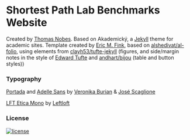 # Shortest Path Lab Benchmarks Website

Created by [Thomas Nobes](https://thomasnobes.github.io/). Based on Akademický, a [Jekyll](https://jekyllrb.com/) theme for academic sites. Template created by [Eric M. Fink](https://github.com/LuckyJimJD), based on [alshedivat/al-folio](https://github.com/alshedivat/al-folio), using elements from [clayh53/tufte-jekyll](https://github.com/clayh53/tufte-jekyll) (figures, and side/margin notes in the style of [Edward Tufte](https://www.edwardtufte.com/tufte/) and [andhart/bijou](https://github.com/andhart/bijou) (table and button styles))

### Typography 

[Portada](https://www.type-together.com/portada-font) and [Adelle Sans](https://www.type-together.com/adelle-sans-font) by [Veronika Burian](https://www.type-together.com/veronika-burian) & [José Scaglione](https://www.type-together.com/jose-scaglione)

[LFT Etica Mono](https://www.type-together.com/lft-etica-mono-font) by [Leftloft](https://www.type-together.com/leftloft)

### License 

[![license](https://img.shields.io/github/license/mashape/apistatus.svg?maxAge=2592000)](https://github.com/LuckyJimJD/akademicky/blob/master/LICENSE)

